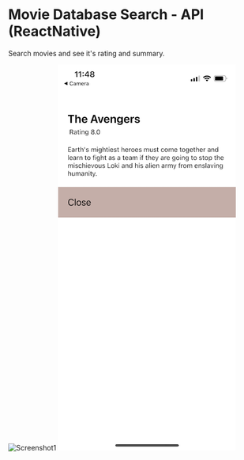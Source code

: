# Movie Database Search - API (ReactNative)

Search movies and see it's rating and summary. 

![Screenshot1](Screenshot1.png)
![Screenshot2](Screenshot2.png) 


